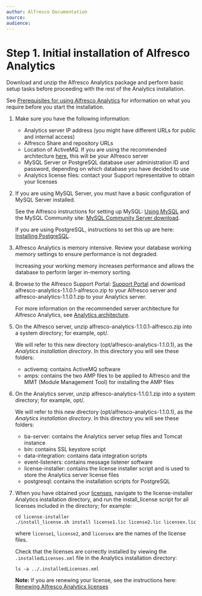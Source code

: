 ```yaml
---
author: Alfresco Documentation
source: 
audience: 
---
```


# Step 1. Initial installation of Alfresco Analytics

Download and unzip the Alfresco Analytics package and perform basic setup tasks before proceeding with the rest of the Analytics installation.

See [Prerequisites for using Alfresco Analytics](../concepts/analytics-prereqs.md) for information on what you require before you start the installation.

1.  Make sure you have the following information:

    -   Analytics server IP address \(you might have different URLs for public and internal access\)
    -   Alfresco Share and repository URLs
    -   Location of ActiveMQ. If you are using the recommended architecture [here](../concepts/analytics-architecture.md), this will be your Alfresco server
    -   MySQL Server or PostgreSQL database user administration ID and password, depending on which database you have decided to use
    -   Analytics license files: contact your Support representative to obtain your licenses
2.  If you are using MySQL Server, you must have a basic configuration of MySQL Server installed.

    See the Alfresco instructions for setting up MySQL: [Using MySQL](../concepts/alfresco-sdk-tutorials-mysql-intro.md) and the MySQL Community site: [MySQL Community Server download](http://dev.mysql.com/downloads/mysql/).

    If you are using PostgreSQL, instructions to set this up are here: [Installing PostgreSQL](analytics-install-postgres.md).

3.  Alfresco Analytics is memory intensive. Review your database working memory settings to ensure performance is not degraded.

    Increasing your working memory increases performance and allows the database to perform larger in-memory sorting.

4.  Browse to the Alfresco Support Portal: [Support Portal](http://support.alfresco.com) and download alfresco-analytics-1.1.0.1-alfresco.zip to your Alfresco server and alfresco-analytics-1.1.0.1.zip to your Analytics server.

    For more information on the recommended server architecture for Alfresco Analytics, see [Analytics architecture](../concepts/analytics-architecture.md).

5.  On the Alfresco server, unzip alfresco-analytics-1.1.0.1-alfresco.zip into a system directory; for example, opt/.

    We will refer to this new directory \(opt/alfresco-analytics-1.1.0.1\), as the *Analytics installation directory*. In this directory you will see these folders:

    -   activemq: contains ActiveMQ software
    -   amps: contains the two AMP files to be applied to Alfresco and the MMT \(Module Management Tool\) for installing the AMP files
6.  On the Analytics server, unzip alfresco-analytics-1.1.0.1.zip into a system directory; for example, opt/.

    We will refer to this new directory \(opt/alfresco-analytics-1.1.0.1\), as the *Analytics installation directory*. In this directory you will see these folders:

    -   ba-server: contains the Analytics server setup files and Tomcat instance
    -   bin: contains SSL keystore script
    -   data-integration: contains data integration scripts
    -   event-listeners: contains message listener software
    -   license-installer: contains the license installer script and is used to store the Analytics server license files
    -   postgresql: contains the installation scripts for PostgreSQL
7.  When you have obtained your [licenses](analytics-install-basic.md#license), navigate to the license-installer Analytics installation directory, and run the install\_license script for all licenses included in the directory; for example:

    ```
    cd license-installer
    ./install_license.sh install license1.lic license2.lic licensex.lic
    ```

    where `license1`, `license2`, and `licensex` are the names of the license files.

    Check that the licenses are correctly installed by viewing the `.installedLicenses.xml` file in the Analytics installation directory:

    ```
    ls -a ../.installedLicenses.xml
    ```

    **Note:** If you are renewing your license, see the instructions here: [Renewing Alfresco Analytics licenses](analytics-license-renew.md)


